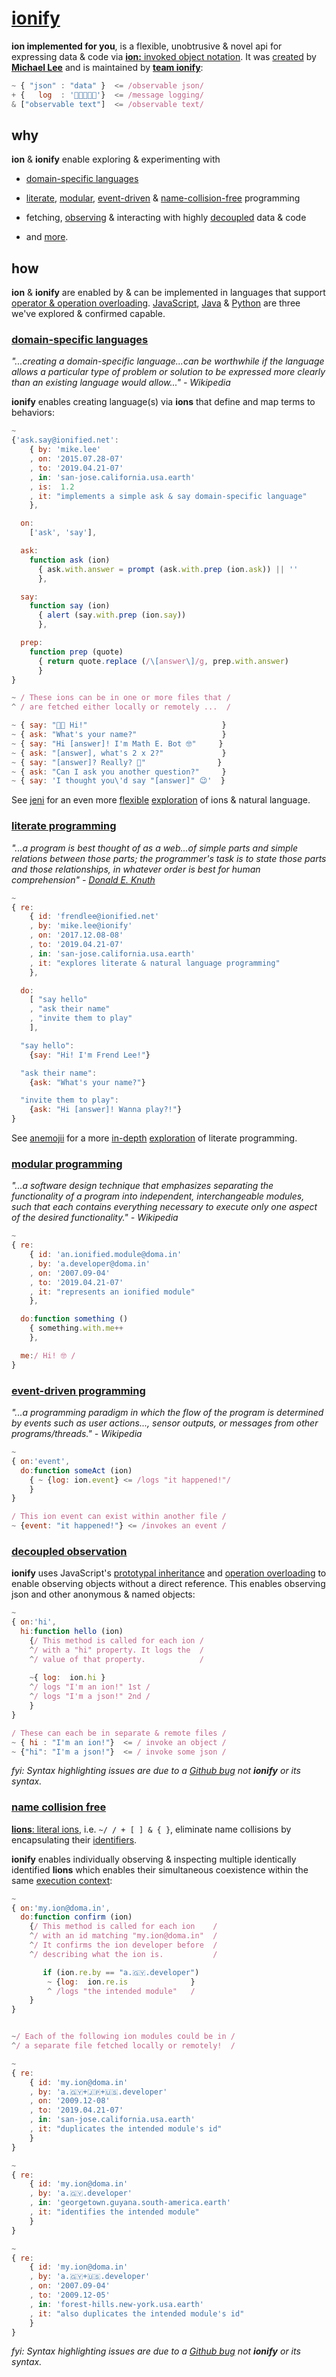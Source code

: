 # [ionify](http://about.ionify.net/)

**ion implemented for you**, is a flexible, unobtrusive & novel api for expressing data
& code via
[**ion:** invoked object notation](https://github.com/ionify/about/blob/public/ions/ion.md).
It was
[created](http://key.ionify.net/)
by
[**Michael Lee**](https://github.com/iskitz)
and is maintained by
[**team ionify**](https://github.com/ionify/about/blob/public/README.md#team):

```javascript
~ { "json" : "data" }  <= /observable json/
+ {   log  : '👋🏾👨🏾‍💻'}  <= /message logging/
& ["observable text"]  <= /observable text/
```


## why

**ion** & **ionify** enable exploring & experimenting with

+ [domain-specific languages](#domain-specific-languages)

+ [literate](#literate-programming),
  [modular](#modular-programming),
  [event-driven](#event-driven-programming) &
  [name-collision-free](#name-collision-freedom)
  programming

+ fetching, [observing](#decoupled-observation) &
  interacting with highly [decoupled](#decoupled-observation)
  data & code

+ and [more](https://github.com/ionify/ideas/).


## how

**ion** & **ionify** are enabled by & can be implemented in languages that support
[operator & operation overloading](https://en.wikipedia.org/wiki/Operator_overloading).
[JavaScript](https://github.com/ionify/ionify/),
[Java](https://github.com/ionify/ideas/blob/public/java/src/net/ionify/java/Hello.java) &
[Python](https://github.com/ionify/ideas/blob/public/python/ion.proof.py)
are three we've explored & confirmed capable.


### [domain-specific languages](https://en.wikipedia.org/wiki/Domain-specific_language)

*"...creating a domain-specific language...can be worthwhile if the language allows a particular type of problem or solution to be expressed more clearly than an existing language would allow..." - Wikipedia*

**ionify** enables creating language(s) via **ions** that define and map terms to behaviors:

```javascript
~
{'ask.say@ionified.net':
    { by: 'mike.lee'
    , on: '2015.07.28-07'
    , to: '2019.04.21-07'
    , in: 'san-jose.california.usa.earth'
    , is:  1.2
    , it: "implements a simple ask & say domain-specific language"
    },

  on:
    ['ask', 'say'],

  ask:
    function ask (ion)
      { ask.with.answer = prompt (ask.with.prep (ion.ask)) || ''
      },

  say:
    function say (ion)
      { alert (say.with.prep (ion.say))
      },

  prep:
    function prep (quote)
      { return quote.replace (/\[answer\]/g, prep.with.answer)
      }
}

~ / These ions can be in one or more files that /
^ / are fetched either locally or remotely ...  /

~ { say: "👋🏾 Hi!"                              }
~ { ask: "What's your name?"                   }
~ { say: "Hi [answer]! I'm Math E. Bot 🤓"     }
~ { ask: "[answer], what's 2 x 2?"             }
~ { say: "[answer]? Really? 🤔"                }
~ { ask: "Can I ask you another question?"     }
~ { say: 'I thought you\'d say "[answer]" 😉'  }
```

See [jeni](https://github.com/ionified/jeni-ions.iskitz.net?files=1)
for an even more
[flexible](https://github.com/ionified/jeni-ions.iskitz.net/blob/public/jeni.aeons.js)
[exploration](https://github.com/ionified/jeni-ions.iskitz.net/blob/public/jeni.play.js)
of ions & natural language.


### [literate programming](https://en.wikipedia.org/wiki/Literate_programming)

*"...a program is best thought of as a web...of simple parts and simple relations between those parts; the programmer's task is to state those parts and those relationships, in whatever order is best for human comprehension" -
[Donald E. Knuth](https://en.m.wikipedia.org/wiki/Donald_Knuth)*

```javascript
~
{ re:
    { id: 'frendlee@ionified.net'
    , by: 'mike.lee@ionify'
    , on: '2017.12.08-08'
    , to: '2019.04.21-07'
    , in: 'san-jose.california.usa.earth'
    , it: "explores literate & natural language programming"
    },

  do:
    [ "say hello"
    , "ask their name"
    , "invite them to play"
    ],

  "say hello":
    {say: "Hi! I'm Frend Lee!"}

  "ask their name":
    {ask: "What's your name?"}

  "invite them to play":
    {ask: "Hi [answer]! Wanna play?!"}
}
```

See [anemojii](https://glitch.com/~anemojii)
for a more [in-depth](https://github.com/ionified/anemojii-ions.iskitz.net/blob/public/index.js)
[exploration](https://github.com/ionified/anemojii-ions.iskitz.net/blob/public/index.re.js)
of literate programming.


### [modular programming](https://en.wikipedia.org/wiki/Modular_programming)

*"...a software design technique that emphasizes separating the functionality of a program into independent, interchangeable modules, such that each contains everything necessary to execute only one aspect of the desired functionality." - Wikipedia*

```javascript
~
{ re:
    { id: 'an.ionified.module@doma.in'
    , by: 'a.developer@doma.in'
    , on: '2007.09-04'
    , to: '2019.04.21-07'
    , it: "represents an ionified module"
    },

  do:function something ()
    { something.with.me++
    },

  me:/ Hi! 🤓 /
}
```


### [event-driven programming](https://en.wikipedia.org/wiki/Event-driven_programming)

*"...a programming paradigm in which the flow of the program is determined by events such as user actions..., sensor outputs, or messages from other programs/threads." - Wikipedia*

```javascript
~
{ on:'event',
  do:function someAct (ion)
    { ~ {log: ion.event} <= /logs "it happened!"/
    }
}

/ This ion event can exist within another file /
~ {event: "it happened!"} <= /invokes an event /
```


### [decoupled observation](https://en.wikipedia.org/wiki/Observer_pattern#Coupling_and_typical_pub-sub_implementations)

**ionify** uses JavaScript's
[prototypal inheritance](http://www.ecma-international.org/ecma-262/6.0/index.html#sec-objects)
and
[operation overloading](http://www.ecma-international.org/ecma-262/6.0/index.html#sec-tonumber)
to enable observing objects without a direct reference. This enables observing json and other anonymous & named objects:

```javascript
~
{ on:'hi',
  hi:function hello (ion)
    {/ This method is called for each ion /
    ^/ with a "hi" property. It logs the  /
    ^/ value of that property.            /
          
    ~{ log:  ion.hi }
    ^/ logs "I'm an ion!" 1st /
    ^/ logs "I'm a json!" 2nd /
    }
}

/ These can each be in separate & remote files /
~ { hi : "I'm an ion!"}  <= / invoke an object /
~ {"hi": "I'm a json!"}  <= / invoke some json /
```

_fyi: Syntax highlighting issues are due to a
[Github bug](https://github.com/atom/language-javascript/issues/530#issuecomment-341976488)
not **ionify** or its syntax._


### [name collision free](https://en.wikipedia.org/wiki/Name_collision)

[**lions**: literal ions](https://github.com/ionify/about/blob/public/ions/ion.md#form),
i.e. `~/ / + [ ] & { }`, eliminate name collisions by encapsulating their
[identifiers](https://en.m.wikipedia.org/wiki/Identifier#In_computer_languages).

**ionify** enables individually observing & inspecting multiple identically identified
**lions** which enables their simultaneous coexistence within the same
[execution context](http://www.ecma-international.org/ecma-262/6.0/index.html#sec-execution-contexts):

```javascript
~
{ on:'my.ion@doma.in',
  do:function confirm (ion)
    {/ This method is called for each ion    /
    ^/ with an id matching "my.ion@doma.in"  /
    ^/ It confirms the ion developer before  /
    ^/ describing what the ion is.           /

       if (ion.re.by == "a.🇬🇾.developer")
        ~ {log:  ion.re.is              }
        ^ /logs "the intended module"   /
    }
}


~/ Each of the following ion modules could be in /
^/ a separate file fetched locally or remotely!  /

~
{ re:
    { id: 'my.ion@doma.in'
    , by: 'a.🇬🇾+🇯🇵+🇺🇸.developer'
    , on: '2009.12-08'
    , to: '2019.04.21-07'
    , in: 'san-jose.california.usa.earth'
    , it: "duplicates the intended module's id"
    }
}

~
{ re:
    { id: 'my.ion@doma.in'
    , by: 'a.🇬🇾.developer'
    , in: 'georgetown.guyana.south-america.earth'
    , it: "identifies the intended module"
    }
}

~
{ re:
    { id: 'my.ion@doma.in'
    , by: 'a.🇬🇾+🇺🇸.developer'
    , on: '2007.09-04'
    , to: '2009.12-05'
    , in: 'forest-hills.new-york.usa.earth'
    , it: "also duplicates the intended module's id"
    }
}
```

_fyi: Syntax highlighting issues are due to a
[Github bug](https://github.com/atom/language-javascript/issues/530#issuecomment-341976488)
not **ionify** or its syntax._